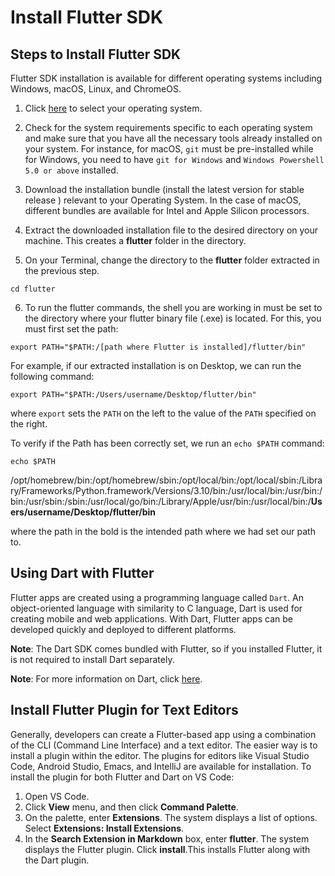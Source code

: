 # Install Flutter SDK
 
## Steps to Install Flutter SDK
 
Flutter SDK installation is available for different operating systems including Windows, macOS, Linux, and ChromeOS.
 
1. Click [here](https://docs.flutter.dev/get-started/install) to select your operating system.
2. Check for the system requirements specific to each operating system and make sure that you have all the necessary tools already installed on your system. For instance, for macOS, `git` must be pre-installed while for Windows, you need to have `git for Windows` and `Windows Powershell 5.0 or above` installed.
3. Download the installation bundle (install the latest version for stable release ) relevant to your Operating System. In the case of macOS, different bundles are available for Intel and Apple Silicon processors.

4. Extract the downloaded installation file to the desired directory on your machine. This creates a **flutter** folder in the directory. 

5. On your Terminal, change the directory to the **flutter** folder extracted in the previous step.

```
cd flutter
```
6. To run the flutter commands, the shell you are working in must be set to the directory where your flutter binary file (.exe) is located. For this, you must first set the path:
 
```
export PATH="$PATH:/[path where Flutter is installed]/flutter/bin"
```
For example, if our extracted installation is on Desktop, we can run the following command:
```
export PATH="$PATH:/Users/username/Desktop/flutter/bin"
```
where `export` sets the `PATH` on the left to the value of the `PATH` specified on the right. 

To verify if the Path has been correctly set, we run an `echo $PATH` command:

```
echo $PATH
```
/opt/homebrew/bin:/opt/homebrew/sbin:/opt/local/bin:/opt/local/sbin:/Library/Frameworks/Python.framework/Versions/3.10/bin:/usr/local/bin:/usr/bin:/bin:/usr/sbin:/sbin:/usr/local/go/bin:/Library/Apple/usr/bin:/usr/local/bin:/**Users/username/Desktop/flutter/bin**

where the path in the bold is the intended path where we had set our path to.

 
## Using Dart with Flutter
 
Flutter apps are created using a programming language called `Dart`. An object-oriented language with similarity to C language, Dart is used for creating mobile and web applications. With Dart, Flutter apps can be developed quickly and deployed to different platforms.

**Note**: The Dart SDK comes bundled with Flutter, so if you installed Flutter, it is not required to install Dart separately.

**Note**: For more information on Dart, click [here](https://dart.dev).
 
## Install Flutter Plugin for Text Editors
 
Generally, developers can create a Flutter-based app using a combination of the CLI (Command Line Interface) and a text editor. The easier way is to install a plugin within the editor. The plugins for editors like Visual Studio Code, Android Studio, Emacs, and IntelliJ are available for installation. To install the plugin for both Flutter and Dart on VS Code:
 
1. Open VS Code.
2. Click **View** menu, and then click **Command Palette**.
3. On the palette, enter **Extensions**. The system displays a list of options. Select **Extensions: Install Extensions**.
4. In the **Search Extension in Markdown** box, enter **flutter**. The system displays the Flutter plugin.
Click **install**.This installs Flutter along with the Dart plugin.
 



 
 
 

 


